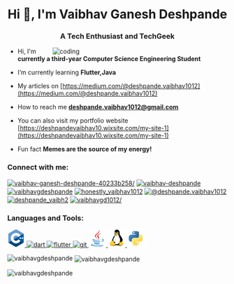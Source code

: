 <h1 align="center">Hi 👋, I'm Vaibhav Ganesh Deshpande</h1>
<h3 align="center">A Tech Enthusiast and TechGeek</h3>

<img align="right" alt="coding" width="400" src="https://cdn.dribbble.com/users/330915/screenshots/3587000/10_coding_dribbble.gif">


- Hi, I'm **currently a third-year Computer Science Engineering Student**

-  I’m currently learning **Flutter,Java**

-  My articles on [https://medium.com/@deshpande.vaibhav1012](https://medium.com/@deshpande.vaibhav1012)

-  How to reach me **deshpande.vaibhav1012@gmail.com**

- You can also visit my portfolio website [https://deshpandevaibhav10.wixsite.com/my-site-1](https://deshpandevaibhav10.wixsite.com/my-site-1)


-  Fun fact **Memes are the source of my energy!**


<h3 align="left">Connect with me:</h3>
<p align="left">
<a href="https://linkedin.com/in/vaibhav-ganesh-deshpande-40233b258/" target="blank"><img align="center" src="https://raw.githubusercontent.com/rahuldkjain/github-profile-readme-generator/master/src/images/icons/Social/linked-in-alt.svg" alt="vaibhav-ganesh-deshpande-40233b258/" height="30" width="40" /></a>
<a href="https://stackoverflow.com/users/22552100/vaibhav-deshpande" target="blank"><img align="center" src="https://raw.githubusercontent.com/rahuldkjain/github-profile-readme-generator/master/src/images/icons/Social/stack-overflow.svg" alt="vaibhav-deshpande" height="30" width="40" /></a>
<a href="https://kaggle.com/vaibhavgdeshpande" target="blank"><img align="center" src="https://raw.githubusercontent.com/rahuldkjain/github-profile-readme-generator/master/src/images/icons/Social/kaggle.svg" alt="vaibhavgdeshpande" height="30" width="40" /></a>
<a href="https://instagram.com/honestly_vaibhav1012" target="blank"><img align="center" src="https://raw.githubusercontent.com/rahuldkjain/github-profile-readme-generator/master/src/images/icons/Social/instagram.svg" alt="honestly_vaibhav1012" height="30" width="40" /></a>
<a href="https://medium.com/@deshpande.vaibhav1012" target="blank"><img align="center" src="https://raw.githubusercontent.com/rahuldkjain/github-profile-readme-generator/master/src/images/icons/Social/medium.svg" alt="@deshpande.vaibhav1012" height="30" width="40" /></a>
<a href="https://www.hackerrank.com/deshpande_vaibh2" target="blank"><img align="center" src="https://raw.githubusercontent.com/rahuldkjain/github-profile-readme-generator/master/src/images/icons/Social/hackerrank.svg" alt="deshpande_vaibh2" height="30" width="40" /></a>
<a href="https://www.leetcode.com/vaibhavgd1012/" target="blank"><img align="center" src="https://raw.githubusercontent.com/rahuldkjain/github-profile-readme-generator/master/src/images/icons/Social/leet-code.svg" alt="vaibhavgd1012/" height="30" width="40" /></a>
</p>

<h3 align="left">Languages and Tools:</h3>
<p align="left"> <a href="https://www.w3schools.com/cpp/" target="_blank" rel="noreferrer"> <img src="https://raw.githubusercontent.com/devicons/devicon/master/icons/cplusplus/cplusplus-original.svg" alt="cplusplus" width="40" height="40"/> </a> <a href="https://dart.dev" target="_blank" rel="noreferrer"> <img src="https://www.vectorlogo.zone/logos/dartlang/dartlang-icon.svg" alt="dart" width="40" height="40"/> </a> <a href="https://flutter.dev" target="_blank" rel="noreferrer"> <img src="https://www.vectorlogo.zone/logos/flutterio/flutterio-icon.svg" alt="flutter" width="40" height="40"/> </a> <a href="https://git-scm.com/" target="_blank" rel="noreferrer"> <img src="https://www.vectorlogo.zone/logos/git-scm/git-scm-icon.svg" alt="git" width="40" height="40"/> </a> <a href="https://www.java.com" target="_blank" rel="noreferrer"> <img src="https://raw.githubusercontent.com/devicons/devicon/master/icons/java/java-original.svg" alt="java" width="40" height="40"/> </a> <a href="https://www.linux.org/" target="_blank" rel="noreferrer"> <img src="https://raw.githubusercontent.com/devicons/devicon/master/icons/linux/linux-original.svg" alt="linux" width="40" height="40"/> </a> <a href="https://www.python.org" target="_blank" rel="noreferrer"> <img src="https://raw.githubusercontent.com/devicons/devicon/master/icons/python/python-original.svg" alt="python" width="40" height="40"/> </a> </p>

<p><img align="left" src="https://github-readme-stats.vercel.app/api/top-langs?username=vaibhavgdeshpande&show_icons=true&locale=en&layout=compact" alt="vaibhavgdeshpande" /></p>

<p>&nbsp;<img align="center" src="https://github-readme-stats.vercel.app/api?username=vaibhavgdeshpande&show_icons=true&locale=en" alt="vaibhavgdeshpande" /></p>

<p><img align="center" src="https://github-readme-streak-stats.herokuapp.com/?user=vaibhavgdeshpande&" alt="vaibhavgdeshpande" /></p>
